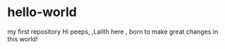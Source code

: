 # hello-world
my first repository
Hi peeps, ,Lalith here , born to make great changes in this world!
